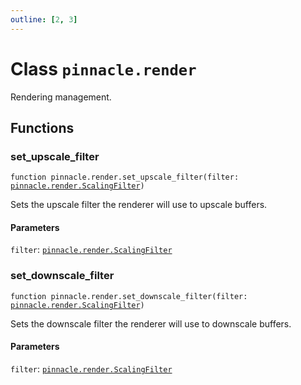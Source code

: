 ```yaml
---
outline: [2, 3]
---
```


# Class `pinnacle.render`


Rendering management.




## Functions

### <Badge type="function" text="function" /> set_upscale_filter

<div class="language-lua"><pre><code>function pinnacle.render.set_upscale_filter(filter: <a href="/lua-reference/0.1.0-beta.1/enums/pinnacle.render.ScalingFilter">pinnacle.render.ScalingFilter</a>)</code></pre></div>

Sets the upscale filter the renderer will use to upscale buffers.


#### Parameters

`filter`: <code><a href="/lua-reference/0.1.0-beta.1/enums/pinnacle.render.ScalingFilter">pinnacle.render.ScalingFilter</a></code>






### <Badge type="function" text="function" /> set_downscale_filter

<div class="language-lua"><pre><code>function pinnacle.render.set_downscale_filter(filter: <a href="/lua-reference/0.1.0-beta.1/enums/pinnacle.render.ScalingFilter">pinnacle.render.ScalingFilter</a>)</code></pre></div>

Sets the downscale filter the renderer will use to downscale buffers.


#### Parameters

`filter`: <code><a href="/lua-reference/0.1.0-beta.1/enums/pinnacle.render.ScalingFilter">pinnacle.render.ScalingFilter</a></code>





